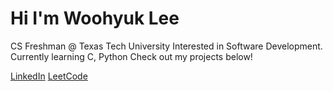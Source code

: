 # Hi I'm Woohyuk Lee

CS Freshman @ Texas Tech University
Interested in Software Development.
Currently learning C, Python
Check out my projects below!


[LinkedIn](www.linkedin.com/in/woohyuk-lee/)
[LeetCode](https://leetcode.com/u/woohyuklee/)
